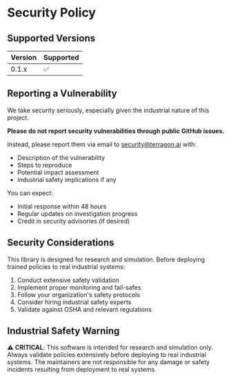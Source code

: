 # Security Policy

## Supported Versions

| Version | Supported          |
| ------- | ------------------ |
| 0.1.x   | :white_check_mark: |

## Reporting a Vulnerability

We take security seriously, especially given the industrial nature of this project.

**Please do not report security vulnerabilities through public GitHub issues.**

Instead, please report them via email to security@terragon.ai with:

- Description of the vulnerability
- Steps to reproduce
- Potential impact assessment
- Industrial safety implications if any

You can expect:
- Initial response within 48 hours
- Regular updates on investigation progress
- Credit in security advisories (if desired)

## Security Considerations

This library is designed for research and simulation. Before deploying trained policies to real industrial systems:

1. Conduct extensive safety validation
2. Implement proper monitoring and fail-safes
3. Follow your organization's safety protocols
4. Consider hiring industrial safety experts
5. Validate against OSHA and relevant regulations

## Industrial Safety Warning

⚠️ **CRITICAL**: This software is intended for research and simulation only. Always validate policies extensively before deploying to real industrial systems. The maintainers are not responsible for any damage or safety incidents resulting from deployment to real systems.